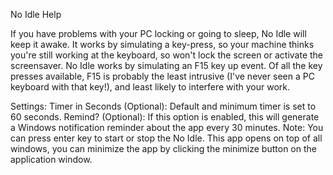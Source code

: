 No Idle Help

If you have problems with your PC locking or going to sleep, No Idle will keep it awake. It works by simulating a key-press, so your machine thinks you're still working at the keyboard, so won't lock the screen or activate the screensaver.
No Idle works by simulating an F15 key up event. Of all the key presses available, F15 is probably the least intrusive (I've never seen a PC keyboard with that key!), and least likely to interfere with your work.

Settings:
Timer in Seconds (Optional): Default and minimum timer is set to 60 seconds.
Remind? (Optional): If this option is enabled, this will generate a Windows notification reminder about the app every 30 minutes.
Note: You can press enter key to start or stop the No Idle. This app opens on top of all windows, you can minimize the app by clicking the minimize button on the application window.
